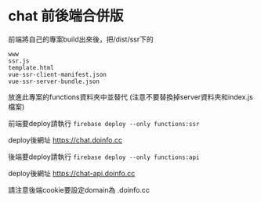 # chat 前後端合併版

前端將自己的專案build出來後，把/dist/ssr下的
```
www
ssr.js
template.html
vue-ssr-client-manifest.json
vue-ssr-server-bundle.json
```
放進此專案的functions資料夾中並替代
(注意不要替換掉server資料夾和index.js檔案)

前端要deploy請執行
`firebase deploy --only functions:ssr`

deploy後網址 https://chat.doinfo.cc

後端要deploy請執行
`firebase deploy --only functions:api`

deploy後網址 https://chat-api.doinfo.cc

請注意後端cookie要設定domain為 .doinfo.cc
